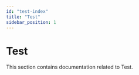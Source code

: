 ```yaml
---
id: "test-index"
title: "Test"
sidebar_position: 1
---
```


# Test

This section contains documentation related to Test.
